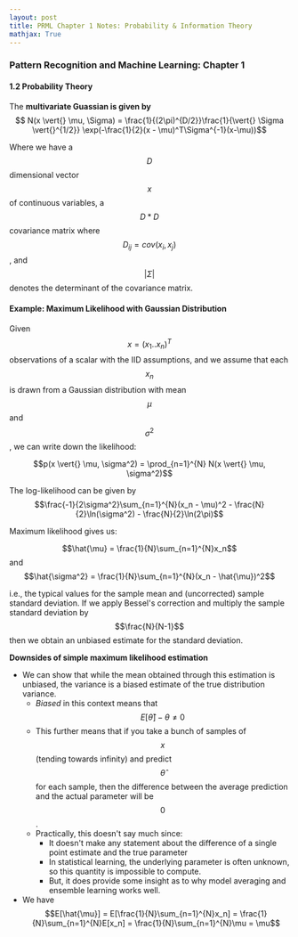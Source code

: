 ```yaml
---
layout: post
title: PRML Chapter 1 Notes: Probability & Information Theory
mathjax: True
---
```


### Pattern Recognition and Machine Learning: Chapter 1

#### 1.2 Probability Theory

The **multivariate Guassian is given by** $$ N(x \vert{} \mu, \Sigma) = \frac{1}{(2\pi)^{D/2}}\frac{1}{\vert{} \Sigma \vert{}^{1/2}} \exp(-\frac{1}{2}(x - \mu)^T\Sigma^{-1}(x-\mu))$$

Where we have a $$D$$ dimensional vector $$x$$ of continuous variables, a $$D*D$$ covariance matrix where $$D_{ij} = cov(x_i, x_j)$$ , and $$\vert{} \Sigma \vert{}$$ denotes the determinant of the covariance matrix.



#### Example: Maximum Likelihood with Gaussian Distribution

Given $$x = (x_1 .. x_n)^T​$$ observations of a scalar with the IID assumptions, and we assume that each $$x_n​$$ is drawn from a Gaussian distribution with mean $$\mu​$$ and $$\sigma^2​$$, we can write down the likelihood:

$$p(x \vert{} \mu, \sigma^2) = \prod_{n=1}^{N} N(x \vert{} \mu, \sigma^2)$$

The log-likelihood can be given by $$\frac{-1}{2\sigma^2}\sum_{n=1}^{N}(x_n - \mu)^2 - \frac{N}{2}\ln(\sigma^2) - \frac{N}{2}\ln(2\pi)$$

Maximum likelihood gives us:

$$\hat{\mu} = \frac{1}{N}\sum_{n=1}^{N}x_n$$ and $$\hat{\sigma^2} = \frac{1}{N}\sum_{n=1}^{N}(x_n - \hat{\mu})^2$$ 

i.e., the typical values for the sample mean and (uncorrected) sample standard deviation. If we apply Bessel's correction and multiply the sample standard deviation by $$\frac{N}{N-1}$$ then we obtain an unbiased estimate for the standard deviation.

**Downsides of simple maximum likelihood estimation**

- We can show that while the mean obtained through this estimation is unbiased, the variance is a biased estimate of the true distribution variance.
  - *Biased* in this context means that $$E[\hat{\theta}] - \theta \neq{} 0$$
  - This further means that if you take a bunch of samples of $$x$$ (tending towards infinity) and predict $$\hat{\theta}$$ for each sample, then the difference between the average prediction and the actual parameter will be $$0$$. 
  - Practically, this doesn't say much since:
    - It doesn't make any statement about the difference of a single point estimate and the true parameter
    - In statistical learning, the underlying parameter is often unknown, so this quantity is impossible to compute.
    - But, it does provide some insight as to why model averaging and ensemble learning works well.
- We have $$E[\hat{\mu}] = E[\frac{1}{N}\sum_{n=1}^{N}x_n] = \frac{1}{N}\sum_{n=1}^{N}E[x_n] = \frac{1}{N}\sum_{n=1}^{N}\mu = \mu$$ 

